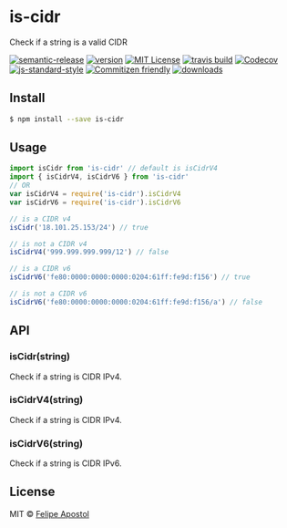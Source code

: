 # is-cidr

Check if a string is a valid CIDR

[![semantic-release](https://img.shields.io/badge/%20%20%F0%9F%93%A6%F0%9F%9A%80-semantic--release-e10079.svg?style=flat-square)](https://github.com/semantic-release/semantic-release)
[![version](https://img.shields.io/npm/v/is-cidr.svg?style=flat-square)](http://npm.im/is-cidr)
[![MIT License](https://img.shields.io/npm/l/is-cidr.svg?style=flat-square)](http://opensource.org/licenses/MIT)
[![travis build](https://img.shields.io/travis/flipjs/is-cidr.svg?style=flat-square)](https://travis-ci.org/flipjs/is-cidr)
[![Codecov](https://img.shields.io/codecov/c/github/flipjs/is-cidr.svg?style=flat-square)](https://codecov.io/github/flipjs/is-cidr)
[![js-standard-style](https://img.shields.io/badge/code%20style-standard-brightgreen.svg?style=flat-square)](https://github.com/feross/standard)
[![Commitizen friendly](https://img.shields.io/badge/commitizen-friendly-brightgreen.svg?style=flat-square)](http://commitizen.github.io/cz-cli/)
[![downloads](https://img.shields.io/npm/dm/is-cidr.svg?style=flat-square)](http://npm-stat.com/charts.html?package=is-cidr&from=2016-03-24)

## Install

```sh
$ npm install --save is-cidr
```

## Usage

```js
import isCidr from 'is-cidr' // default is isCidrV4
import { isCidrV4, isCidrV6 } from 'is-cidr'
// OR
var isCidrV4 = require('is-cidr').isCidrV4
var isCidrV6 = require('is-cidr').isCidrV6

// is a CIDR v4
isCidr('18.101.25.153/24') // true

// is not a CIDR v4
isCidrV4('999.999.999.999/12') // false

// is a CIDR v6
isCidrV6('fe80:0000:0000:0000:0204:61ff:fe9d:f156') // true

// is not a CIDR v6
isCidrV6('fe80:0000:0000:0000:0204:61ff:fe9d:f156/a') // false
```

## API

### isCidr(string)

Check if a string is CIDR IPv4.

### isCidrV4(string)

Check if a string is CIDR IPv4.

### isCidrV6(string)

Check if a string is CIDR IPv6.

## License

MIT © [Felipe Apostol](https://github.com/flipjs)


